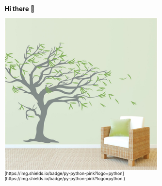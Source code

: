 ## Hi there 👋
<div id="header" align="center">
<img src="https://github.com/Nadegda711/Nadegda711/blob/main/IMG_5311.JPG" width="500"/>
</div>
[https://img.shields.io/badge/py-python-pink?logo=python](https://img.shields.io/badge/py-python-pink?logo=python
)

